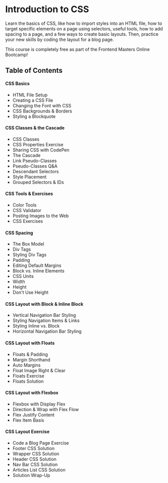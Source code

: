 # Introduction to CSS
Learn the basics of CSS, like how to import styles into an HTML file, how to target specific elements on a page using selectors, useful tools, how to add spacing to a page, and a few ways to create basic layouts. Then, practice your new skills by coding the layout for a blog page.

This course is completely free as part of the Frontend Masters Online Bootcamp!  

## Table of Contents
#### CSS Basics
- HTML File Setup
- Creating a CSS File
- Changing the Font with CSS
- CSS Backgrounds & Borders
- Styling a Blockquote

#### CSS Classes & the Cascade
- CSS Classes
- CSS Properties Exercise
- Sharing CSS with CodePen
- The Cascade
- Link Pseudo-Classes
- Pseudo-Classes Q&A
- Descendant Selectors
- Style Placement
- Grouped Selectors & IDs

#### CSS Tools & Exercises
- Color Tools
- CSS Validator
- Posting Images to the Web
- CSS Exercises

#### CSS Spacing
- The Box Model
- Div Tags
- Styling Div Tags
- Padding
- Editing Default Margins
- Block vs. Inline Elements
- CSS Units
- Width
- Height
- Don't Use Height

#### CSS Layout with Block & Inline Block
- Vertical Navigation Bar Styling
- Styling Navigation Items & Links
- Styling Inline vs. Block
- Horizontal Navigation Bar Styling

#### CSS Layout with Floats
- Floats & Padding
- Margin Shorthand
- Auto Margins
- Float Image Right & Clear
- Floats Exercise
- Floats Solution

#### CSS Layout with Flexbox
- Flexbox with Display Flex
- Direction & Wrap with Flex Flow
- Flex Justify Content
- Flex Item Basis

#### CSS Layout Exercise
- Code a Blog Page Exercise
- Footer CSS Solution
- Wrapper CSS Solution
- Header CSS Solution
- Nav Bar CSS Solution
- Articles List CSS Solution
- Solution Wrap-Up
